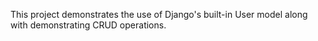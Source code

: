 <p>This project demonstrates the use of Django's built-in User model along with demonstrating CRUD operations.</p>

